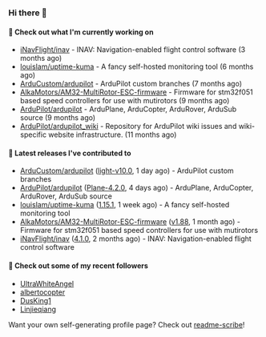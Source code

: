 ### Hi there 👋

#### 👷 Check out what I'm currently working on

- [iNavFlight/inav](https://github.com/iNavFlight/inav) - INAV: Navigation-enabled flight control software (3 months ago)
- [louislam/uptime-kuma](https://github.com/louislam/uptime-kuma) - A fancy self-hosted monitoring tool (6 months ago)
- [ArduCustom/ardupilot](https://github.com/ArduCustom/ardupilot) - ArduPilot custom branches (7 months ago)
- [AlkaMotors/AM32-MultiRotor-ESC-firmware](https://github.com/AlkaMotors/AM32-MultiRotor-ESC-firmware) - Firmware for stm32f051 based speed controllers for use with mutirotors (9 months ago)
- [ArduPilot/ardupilot](https://github.com/ArduPilot/ardupilot) - ArduPlane, ArduCopter, ArduRover, ArduSub source (9 months ago)
- [ArduPilot/ardupilot_wiki](https://github.com/ArduPilot/ardupilot_wiki) - Repository for ArduPilot wiki issues and wiki-specific website infrastructure. (11 months ago)

#### 🔭 Latest releases I've contributed to

- [ArduCustom/ardupilot](https://github.com/ArduCustom/ardupilot) ([light-v10.0](https://github.com/ArduCustom/ardupilot/releases/tag/light-v10.0), 1 day ago) - ArduPilot custom branches
- [ArduPilot/ardupilot](https://github.com/ArduPilot/ardupilot) ([Plane-4.2.0](https://github.com/ArduPilot/ardupilot/releases/tag/Plane-4.2.0), 4 days ago) - ArduPlane, ArduCopter, ArduRover, ArduSub source
- [louislam/uptime-kuma](https://github.com/louislam/uptime-kuma) ([1.15.1](https://github.com/louislam/uptime-kuma/releases/tag/1.15.1), 1 week ago) - A fancy self-hosted monitoring tool
- [AlkaMotors/AM32-MultiRotor-ESC-firmware](https://github.com/AlkaMotors/AM32-MultiRotor-ESC-firmware) ([v1.88](https://github.com/AlkaMotors/AM32-MultiRotor-ESC-firmware/releases/tag/v1.88), 1 month ago) - Firmware for stm32f051 based speed controllers for use with mutirotors
- [iNavFlight/inav](https://github.com/iNavFlight/inav) ([4.1.0](https://github.com/iNavFlight/inav/releases/tag/4.1.0), 2 months ago) - INAV: Navigation-enabled flight control software

#### 👯 Check out some of my recent followers

- [UltraWhiteAngel](https://github.com/UltraWhiteAngel)
- [albertocopter](https://github.com/albertocopter)
- [DusKing1](https://github.com/DusKing1)
- [Linjieqiang](https://github.com/Linjieqiang)

Want your own self-generating profile page? Check out [readme-scribe](https://github.com/muesli/readme-scribe)!
